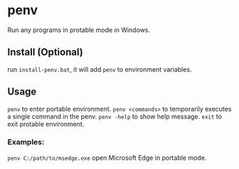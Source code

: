 # penv

Run any programs in protable mode in Windows.

## Install (Optional)

run `install-penv.bat`, it will add `penv` to environment variables.

## Usage

`penv` to enter portable environment.
`penv <commands>` to temporarily executes a single command in the penv.
`penv -help` to show help message.
`exit` to exit protable environment.

### Examples:

`penv C:/path/to/msedge.exe`
open Microsoft Edge in portable mode.




